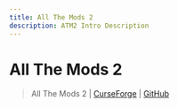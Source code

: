 ```yaml
---
title: All The Mods 2
description: ATM2 Intro Description
---
```


# All The Mods 2

> All The Mods 2 | [CurseForge](https://legacy.curseforge.com/minecraft/modpacks/all-the-mods-2) | [GitHub](https://github.com/AllTheMods/ATM-2)